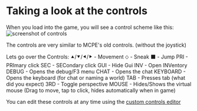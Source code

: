# Taking a look at the controls

When you load into the game, you will see a control scheme like this:
![screenshot of controls]()

The controls are very similar to MCPE's old controls. (without the joystick)

Lets go over the Controls:
⯅/⯆/⯇/⯈ - Movement
⬦ - Sneak
⬛ - Jump
PRI - PRImary click
SEC - SECondary click
GUI - Hide Gui
INV - Open INVentory
DEBUG - Opens the debug/F3 menu
CHAT - Opens the chat
KEYBOARD - Opens the keyboard (for chat or naming a world)
TAB - Presses tab (what did you expect)
3RD - Toggle perspective
MOUSE - Hides/Shows the virtual mouse (Drag to move, tap to click, hides automatically when in game)

You can edit these controls at any time using the [custom controls editor]()
